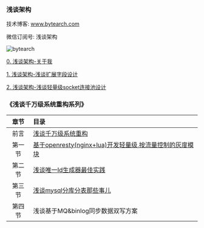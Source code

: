### 浅谈架构



技术博客: www.bytearch.com

微信订阅号: 浅谈架构

![bytearch](http://storage.bytearch.com/images/qrcode_demo_bytearch.jpg)

[0. 浅谈架构-关于我](docs/about.md)

[1. 浅谈架构-浅谈扩展字段设计](docs/field_extension.md)

[2. 浅谈架构-浅谈轻量级socket连接池设计](docs/socket_pool.md)

### 《浅谈千万级系统重构系列》

|章节| 目录|
|:---:|:----|
|前言|[浅谈千万级系统重构](docs/theme/restruct.md)|
|第一节|[基于openresty(nginx+lua)开发轻量级,按流量控制的灰度模块](docs/theme/openresty_proxy.md)|
|第二节|[浅谈唯一Id生成器最佳实践](docs/theme/sequenceId.md)|
|第三节|[浅谈mysql分库分表那些事儿](docs/theme/mysql_shard.md)|
|第四节|浅谈基于MQ&binlog同步数据双写方案|